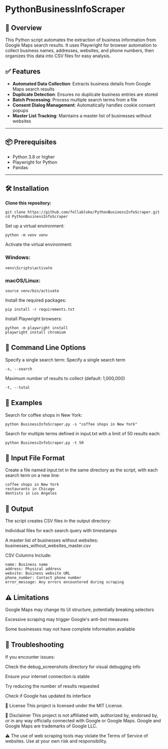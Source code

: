 # PythonBusinessInfoScraper

## 🧾 Overview

This Python script automates the extraction of business information from Google Maps search results. It uses Playwright for browser automation to collect business names, addresses, websites, and phone numbers, then organizes this data into CSV files for easy analysis.

## ✅ Features

- **Automated Data Collection**: Extracts business details from Google Maps search results  
- **Duplicate Detection**: Ensures no duplicate business entries are stored  
- **Batch Processing**: Process multiple search terms from a file  
- **Consent Dialog Management**: Automatically handles cookie consent popups  
- **Master List Tracking**: Maintains a master list of businesses without websites  

---

## 📦 Prerequisites

- Python 3.8 or higher  
- Playwright for Python  
- Pandas  

---

## 🛠️ Installation

**Clone this repository:**

```
git clone https://github.com/fellabloke/PythonBusinessInfoScraper.git
cd PythonBusinessInfoScraper
```
Set up a virtual environment:
```
python -m venv venv
```
Activate the virtual environment:

### Windows:
```
venv\Scripts\activate
```
### macOS/Linux:
```
source venv/bin/activate
```
Install the required packages:
```
pip install -r requirements.txt
```
Install Playwright browsers:
```
python -m playwright install
playwright install chromium
```
## 🔧 Command Line Options
Specify a single search term: Specify a single search term
```
-s, --search
```
Maximum number of results to collect (default: 1,000,000)
```
-t, --total
```
## 🧪 Examples
Search for coffee shops in New York:
```
python BusinessInfoScraper.py -s "coffee shops in New York"
```
Search for multiple terms defined in input.txt with a limit of 50 results each:
```
python BusinessInfoScraper.py -t 50
```
## 📄 Input File Format
Create a file named input.txt in the same directory as the script, with each search term on a new line:
```
coffee shops in New York
restaurants in Chicago
dentists in Los Angeles
```

## 📁 Output
The script creates CSV files in the output directory:

Individual files for each search query with timestamps

A master list of businesses without websites: businesses_without_websites_master.csv

CSV Columns Include:
```
name: Business name
address: Physical address
website: Business website URL
phone_number: Contact phone number
error_message: Any errors encountered during scraping
```
## ⚠️ Limitations
Google Maps may change its UI structure, potentially breaking selectors

Excessive scraping may trigger Google's anti-bot measures

Some businesses may not have complete information available

## 🧰 Troubleshooting
If you encounter issues:

Check the debug_screenshots directory for visual debugging info

Ensure your internet connection is stable

Try reducing the number of results requested

Check if Google has updated its interface

📜 License
This project is licensed under the MIT License.

📢 Disclaimer
This project is not affiliated with, authorized by, endorsed by, or in any way officially connected with Google or Google Maps. Google and Google Maps are trademarks of Google LLC.

⚠️ The use of web scraping tools may violate the Terms of Service of websites. Use at your own risk and responsibility.
